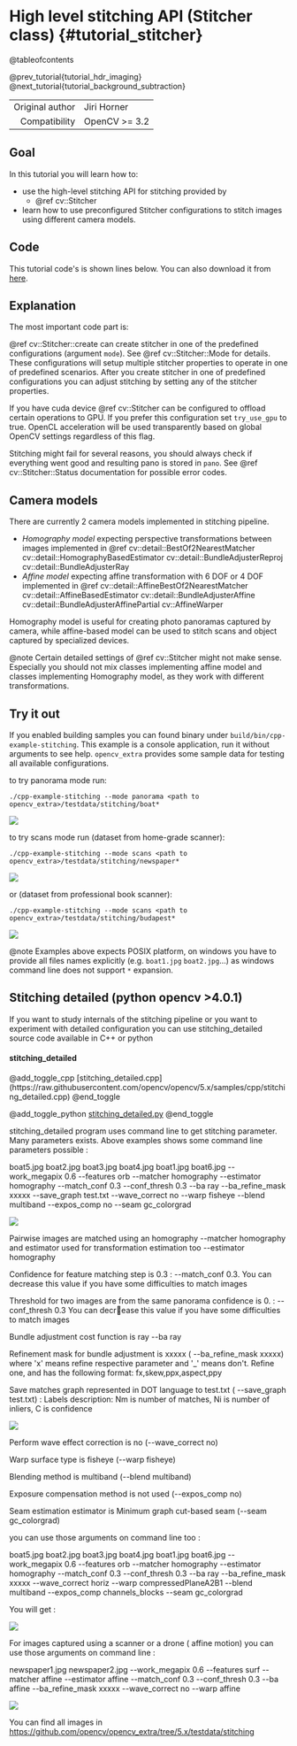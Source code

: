 High level stitching API (Stitcher class) {#tutorial_stitcher}
=========================================

@tableofcontents

@prev_tutorial{tutorial_hdr_imaging}
@next_tutorial{tutorial_background_subtraction}

|    |    |
| -: | :- |
| Original author | Jiri Horner |
| Compatibility | OpenCV >= 3.2 |

Goal
----

In this tutorial you will learn how to:

-   use the high-level stitching API for stitching provided by
    -   @ref cv::Stitcher
-   learn how to use preconfigured Stitcher configurations to stitch images
    using different camera models.

Code
----

This tutorial code's is shown lines below. You can also download it from
[here](https://github.com/opencv/opencv/tree/5.x/samples/cpp/stitching.cpp).

Explanation
-----------

The most important code part is:


@ref cv::Stitcher::create can create stitcher in one of the predefined
configurations (argument `mode`). See @ref cv::Stitcher::Mode for details. These
configurations will setup multiple stitcher properties to operate in one of
predefined scenarios. After you create stitcher in one of predefined
configurations you can adjust stitching by setting any of the stitcher
properties.

If you have cuda device @ref cv::Stitcher can be configured to offload certain
operations to GPU. If you prefer this configuration set `try_use_gpu` to true.
OpenCL acceleration will be used transparently based on global OpenCV settings
regardless of this flag.

Stitching might fail for several reasons, you should always check if
everything went good and resulting pano is stored in `pano`. See
@ref cv::Stitcher::Status documentation for possible error codes.

Camera models
-------------

There are currently 2 camera models implemented in stitching pipeline.

- _Homography model_ expecting perspective transformations between images
  implemented in @ref cv::detail::BestOf2NearestMatcher cv::detail::HomographyBasedEstimator
  cv::detail::BundleAdjusterReproj cv::detail::BundleAdjusterRay
- _Affine model_ expecting affine transformation with 6 DOF or 4 DOF implemented in
  @ref cv::detail::AffineBestOf2NearestMatcher cv::detail::AffineBasedEstimator
  cv::detail::BundleAdjusterAffine cv::detail::BundleAdjusterAffinePartial cv::AffineWarper

Homography model is useful for creating photo panoramas captured by camera,
while affine-based model can be used to stitch scans and object captured by
specialized devices.

@note
Certain detailed settings of @ref cv::Stitcher might not make sense. Especially
you should not mix classes implementing affine model and classes implementing
Homography model, as they work with different transformations.

Try it out
----------

If you enabled building samples you can found binary under
`build/bin/cpp-example-stitching`. This example is a console application, run it without
arguments to see help. `opencv_extra` provides some sample data for testing all available
configurations.

to try panorama mode run:
```
./cpp-example-stitching --mode panorama <path to opencv_extra>/testdata/stitching/boat*
```
![](images/boat.jpg)

to try scans mode run (dataset from home-grade scanner):
```
./cpp-example-stitching --mode scans <path to opencv_extra>/testdata/stitching/newspaper*
```
![](images/newspaper.jpg)

or (dataset from professional book scanner):
```
./cpp-example-stitching --mode scans <path to opencv_extra>/testdata/stitching/budapest*
```
![](images/budapest.jpg)

@note
Examples above expects POSIX platform, on windows you have to provide all files names explicitly
(e.g. `boat1.jpg` `boat2.jpg`...) as windows command line does not support `*` expansion.

Stitching detailed (python opencv >4.0.1)
--------

If you want to study internals of the stitching pipeline or you want to experiment with detailed
configuration you can use stitching_detailed source code available in C++ or python

<H4>stitching_detailed</H4>
@add_toggle_cpp
[stitching_detailed.cpp](https://raw.githubusercontent.com/opencv/opencv/5.x/samples/cpp/stitching_detailed.cpp)
@end_toggle

@add_toggle_python
[stitching_detailed.py](https://raw.githubusercontent.com/opencv/opencv/5.x/samples/python/stitching_detailed.py)
@end_toggle

stitching_detailed program uses command line to get stitching parameter. Many parameters exists. Above examples shows some command line parameters possible :

boat5.jpg boat2.jpg boat3.jpg boat4.jpg boat1.jpg boat6.jpg --work_megapix 0.6 --features orb --matcher homography --estimator homography --match_conf 0.3 --conf_thresh 0.3 --ba ray --ba_refine_mask xxxxx --save_graph test.txt --wave_correct no --warp fisheye --blend  multiband --expos_comp no --seam gc_colorgrad

![](images/fisheye.jpg)

Pairwise images are matched using an homography --matcher homography and estimator used for transformation estimation too --estimator homography

Confidence for feature matching step is 0.3 : --match_conf 0.3. You can decrease this value if you have some difficulties to match images

Threshold for two images are from the same panorama confidence is 0. : --conf_thresh 0.3 You can decrease this value if you have some difficulties to match images

Bundle adjustment cost function is ray --ba ray

Refinement mask for bundle adjustment is xxxxx ( --ba_refine_mask xxxxx) where 'x' means refine respective parameter and '_' means don't. Refine one, and has the following format: fx,skew,ppx,aspect,ppy

Save matches graph represented in DOT language to test.txt ( --save_graph test.txt) : Labels description: Nm is number of matches, Ni is number of inliers, C is confidence

![](images/gvedit.jpg)

Perform wave effect correction is no (--wave_correct no)

Warp surface type is fisheye (--warp fisheye)

Blending method is multiband (--blend  multiband)

Exposure compensation method is not used (--expos_comp no)

Seam estimation estimator is  Minimum graph cut-based seam (--seam gc_colorgrad)

you can use those arguments on command line too :

boat5.jpg boat2.jpg boat3.jpg boat4.jpg boat1.jpg boat6.jpg --work_megapix 0.6 --features orb --matcher homography --estimator homography --match_conf 0.3 --conf_thresh 0.3 --ba ray --ba_refine_mask xxxxx --wave_correct horiz --warp compressedPlaneA2B1 --blend multiband --expos_comp channels_blocks --seam gc_colorgrad

You will get :

![](images/compressedPlaneA2B1.jpg)

For images captured using a scanner or a drone ( affine motion) you can use those arguments on command line :

newspaper1.jpg newspaper2.jpg --work_megapix 0.6 --features surf --matcher affine --estimator affine --match_conf 0.3 --conf_thresh 0.3 --ba affine --ba_refine_mask xxxxx --wave_correct no --warp affine

![](images/affinepano.jpg)

You can find  all images in https://github.com/opencv/opencv_extra/tree/5.x/testdata/stitching
